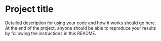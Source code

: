 # Project title

Detailed description for using your code and how it works should go here. At the end of the project, anyone should be able to reproduce your results by following the instructions in this README.